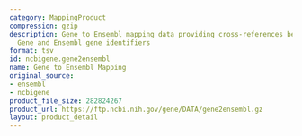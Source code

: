 ```yaml
---
category: MappingProduct
compression: gzip
description: Gene to Ensembl mapping data providing cross-references between NCBI
  Gene and Ensembl gene identifiers
format: tsv
id: ncbigene.gene2ensembl
name: Gene to Ensembl Mapping
original_source:
- ensembl
- ncbigene
product_file_size: 282824267
product_url: https://ftp.ncbi.nih.gov/gene/DATA/gene2ensembl.gz
layout: product_detail
---
```

